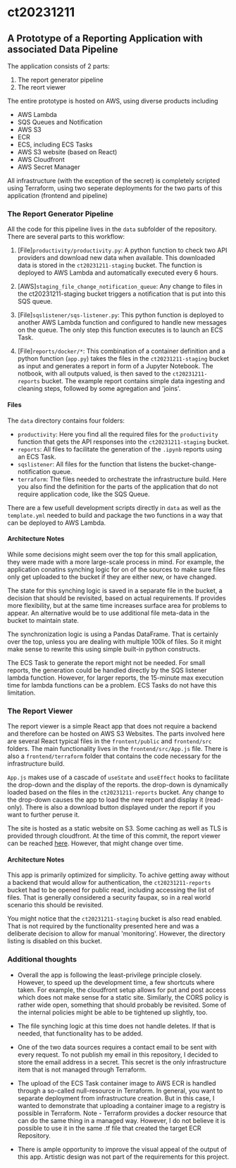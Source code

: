 # ct20231211
## A Prototype of a Reporting Application with associated Data Pipeline

The application consists of 2 parts:

1. The report generator pipeline
1. The reort viewer

The entire prototype is hosted on AWS, using diverse products including 

- AWS Lambda
- SQS Queues and Notification
- AWS S3
- ECR
- ECS, including ECS Tasks
- AWS S3 website (based on React)
- AWS Cloudfront
- AWS Secret Manager

All infrastructure (with the exception of the secret) is completely scripted using Terraform, using two seperate deployments for the two parts of this application (frontend and pipeline)

### The Report Generator Pipeline

All the code for this pipeline lives in the `data` subfolder of the repository. There are several parts to this workflow:

1. [File]`productivity/productivity.py`: A python function to check two API providers and download new data when available. This downloaded data is stored in the `ct20231211-staging` bucket. The function is deployed to AWS Lambda and automatically executed every 6 hours.

1. [AWS]`staging_file_change_notification_queue`: Any change to files in the ct20231211-staging bucket triggers a notification that is put into this SQS queue.

1. [File]`sqslistener/sqs-listener.py`: This python function is deployed to another AWS Lambda function and configured to handle new messages on the queue. The only step this function executes is to launch an ECS Task.

1. [File]`reports/docker/*`: This combination of a container definition and a python function (`app.py`) takes the files in the `ct20231211-staging` bucket as input and generates a report in form of a Jupyter Notebook. The notbook, with all outputs valued, is then saved to the `ct20231211-reports` bucket.
The example report contains simple data ingesting and cleaning steps, followed by some agregation and 'joins'.

#### Files

The `data` directory contains four folders:

- `productivity`: Here you find all the required files for the `productivity` function that gets the API responses into the `ct20231211-staging` bucket.
- `reports`: All files to facilitate the generation of the `.ipynb` reports using an ECS Task.
- `sqslistener`: All files for the function that listens the bucket-change-notification queue.
- `terraform`: The files needed to orchestrate the infrastructure build. Here you also find the definition for the parts of the application that do not require application code, like the SQS Queue.

There are a few usefull development scripts directly in `data` as well as the `template.yml` needed to build and package the two functions in a way that can be deployed to AWS Lambda.

#### Architecture Notes

While some decisions might seem over the top for this small application, they were made with a more large-scale process in mind. For example, the application conatins synching logic for on of the sources to make sure files only get uploaded to the bucket if they are either new, or have changed. 

The state for this synching logic is saved in a separate file in the bucket, a decision that should be revisited, based on actual requirements. If provides more flexibility, but at the same time increases surface area for problems to appear. An alternative would be to use additional file meta-data in the bucket to maintain state. 

The synchronization logic is using a Pandas DataFrame. That is certainly over the top, unless you are dealing with multiple 100k of files. So it might make sense to rewrite this using simple built-in python constructs.

The ECS Task to generate the report might not be needed. For small reports, the generation could be handled directly by the SQS listener lambda function. However, for larger reports, the 15-minute max execution time for lambda functions can be a problem. ECS Tasks do not have this limitation.

### The Report Viewer

The report viewer is a simple React app that does not require a backend and therefore can be hosted on AWS S3 Websites. The parts involved here are several React typical files in the `frontent/public` and `frontend/src` folders. The main functionality lives in the `frontend/src/App.js` file. There is also a `frontend/terraform` folder that contains the code necessary for the infrastructure build.

`App.js` makes use of a cascade of `useState` and `useEffect` hooks to facilitate the drop-down and the display of the reports. the drop-down is dynamically loaded based on the files in the `ct20231211-reports` bucket. Any change to the drop-down causes the app to load the new report and display it (read-only). There is also a download button displayed under the report if you want to further peruse it.

The site is hosted as a static website on S3. Some caching as well as TLS is provided through cloudfront. At the time of this commit, the report viewer can be reached [here](https://dq96sqmscyf67.cloudfront.net/). However, that might change over time. 

#### Architecture Notes

This app is primarily optimized for simplicity. To achive getting away without a backend that would allow for authentication, the `ct20231211-reports` bucket had to be opened for public read, including accessing the list of files. That is generally considered a security faupax, so in a real world scenario this should be revisited. 

You might notice that the `ct20231211-staging` bucket is also read enabled. That is not required by the functionality presented here and was a deliberate decision to allow for manual 'monitoring'. However, the directory listing is disabled on this bucket.

### Additional thoughts

- Overall the app is following the least-privilege principle closely. However, to speed up the development time, a few shortcuts where taken. For example, the cloudfront setup allows for put and post access which does not make sense for a static site. Similarly, the CORS policy is rather wide open, something that should probably be revisited. Some of the internal policies might be able to be tightened up slightly, too.

- The file synching logic at this time does not handle deletes. If that is needed, that functionality has to be added.

- One of the two data sources requires a contact email to be sent with every request. To not publish my email in this repository, I decided to store the email address in a secret. This secret is the only infrastructure item that is not managed through Terraform.

- The upload of the ECS Task container image to AWS ECR is handled through a so-called null-resource in Terraform. In general, you want to separate deployment from infrastructure creation. But in this case, I wanted to demonstrate that uploading a container image to a registry is possible in Terraform. Note - Terraform provides a docker resource that can do the same thing in a managed way. However, I do not believe it is possible to use it in the same .tf file that created the target ECR Repository.

- There is ample opportunity to improve the visual appeal of the output of this app. Artistic design was not part of the requirements for this project.